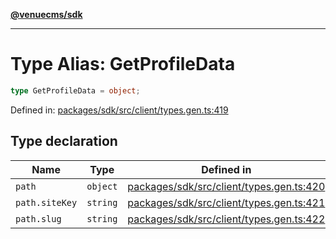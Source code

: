 [**@venuecms/sdk**](../Index.md)

***

# Type Alias: GetProfileData

```ts
type GetProfileData = object;
```

Defined in: [packages/sdk/src/client/types.gen.ts:419](https://github.com/venuecms/sdk/blob/bc8b8c4174423a3d8d92fe0cce4d46883acf7584/packages/sdk/src/client/types.gen.ts#L419)

## Type declaration

| Name | Type | Defined in |
| ------ | ------ | ------ |
| <a id="path"></a> `path` | `object` | [packages/sdk/src/client/types.gen.ts:420](https://github.com/venuecms/sdk/blob/bc8b8c4174423a3d8d92fe0cce4d46883acf7584/packages/sdk/src/client/types.gen.ts#L420) |
| `path.siteKey` | `string` | [packages/sdk/src/client/types.gen.ts:421](https://github.com/venuecms/sdk/blob/bc8b8c4174423a3d8d92fe0cce4d46883acf7584/packages/sdk/src/client/types.gen.ts#L421) |
| `path.slug` | `string` | [packages/sdk/src/client/types.gen.ts:422](https://github.com/venuecms/sdk/blob/bc8b8c4174423a3d8d92fe0cce4d46883acf7584/packages/sdk/src/client/types.gen.ts#L422) |
